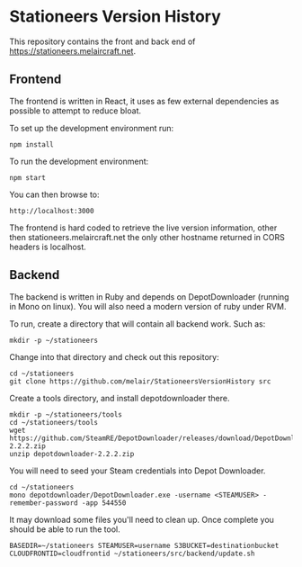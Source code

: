 # Stationeers Version History

This repository contains the front and back end of https://stationeers.melaircraft.net.

## Frontend

The frontend is written in React, it uses as few external dependencies as possible
to attempt to reduce bloat.

To set up the development environment run:

```npm install```

To run the development environment:

```npm start```

You can then browse to:

```http://localhost:3000```

The frontend is hard coded to retrieve the live version information, other
then stationeers.melaircraft.net the only other hostname returned in CORS headers
is localhost.

## Backend

The backend is written in Ruby and depends on DepotDownloader (running in Mono
on linux). You will also need a modern version of ruby under RVM.

To run, create a directory that will contain all backend work. Such as:

```
mkdir -p ~/stationeers
```

Change into that directory and check out this repository:

```
cd ~/stationeers
git clone https://github.com/melair/StationeersVersionHistory src
```

Create a tools directory, and install depotdownloader there.

```
mkdir -p ~/stationeers/tools
cd ~/stationeers/tools
wget https://github.com/SteamRE/DepotDownloader/releases/download/DepotDownloader_2.2.2/depotdownloader-2.2.2.zip
unzip depotdownloader-2.2.2.zip
```

You will need to seed your Steam credentials into Depot Downloader.

```
cd ~/stationeers
mono depotdownloader/DepotDownloader.exe -username <STEAMUSER> -remember-password -app 544550
```

It may download some files you'll need to clean up. Once complete you should be
able to run the tool.

```
BASEDIR=~/stationeers STEAMUSER=username S3BUCKET=destinationbucket CLOUDFRONTID=cloudfrontid ~/stationeers/src/backend/update.sh
```
